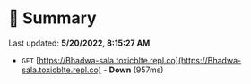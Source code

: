 # 📖 Summary
Last updated: **5/20/2022, 8:15:27 AM**

- `GET` [https://Bhadwa-sala.toxicblte.repl.co](https://Bhadwa-sala.toxicblte.repl.co) - **Down** (957ms)

